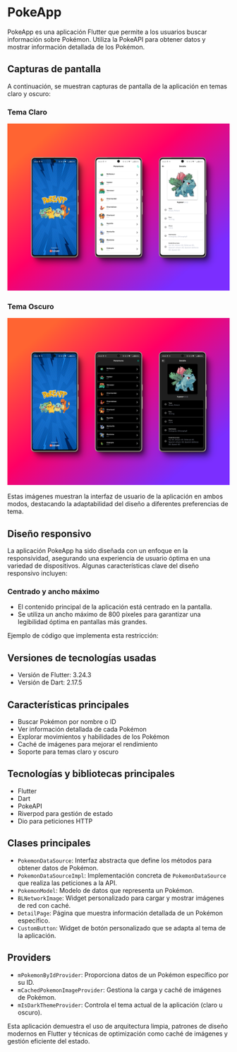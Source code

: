 # PokeApp

PokeApp es una aplicación Flutter que permite a los usuarios buscar información sobre Pokémon. Utiliza la PokeAPI para obtener datos y mostrar información detallada de los Pokémon.

## Capturas de pantalla

A continuación, se muestran capturas de pantalla de la aplicación en temas claro y oscuro:

### Tema Claro

![Tema Claro](doc_mockups/mockup_light.png)

### Tema Oscuro

![Tema Oscuro](doc_mockups/mockup_dark.png)

Estas imágenes muestran la interfaz de usuario de la aplicación en ambos modos, destacando la adaptabilidad del diseño a diferentes preferencias de tema.


## Diseño responsivo

La aplicación PokeApp ha sido diseñada con un enfoque en la responsividad, asegurando una experiencia de usuario óptima en una variedad de dispositivos. Algunas características clave del diseño responsivo incluyen:

### Centrado y ancho máximo

- El contenido principal de la aplicación está centrado en la pantalla.
- Se utiliza un ancho máximo de 800 píxeles para garantizar una legibilidad óptima en pantallas más grandes.

Ejemplo de código que implementa esta restricción:


## Versiones de tecnologías usadas

- Versión de Flutter: 3.24.3
- Versión de Dart: 2.17.5

## Características principales

- Buscar Pokémon por nombre o ID
- Ver información detallada de cada Pokémon
- Explorar movimientos y habilidades de los Pokémon
- Caché de imágenes para mejorar el rendimiento
- Soporte para temas claro y oscuro

## Tecnologías y bibliotecas principales

- Flutter
- Dart
- PokeAPI
- Riverpod para gestión de estado
- Dio para peticiones HTTP

## Clases principales

- `PokemonDataSource`: Interfaz abstracta que define los métodos para obtener datos de Pokémon.
- `PokemonDataSourceImpl`: Implementación concreta de `PokemonDataSource` que realiza las peticiones a la API.
- `PokemonModel`: Modelo de datos que representa un Pokémon.
- `BLNetworkImage`: Widget personalizado para cargar y mostrar imágenes de red con caché.
- `DetailPage`: Página que muestra información detallada de un Pokémon específico.
- `CustomButton`: Widget de botón personalizado que se adapta al tema de la aplicación.

## Providers

- `mPokemonByIdProvider`: Proporciona datos de un Pokémon específico por su ID.
- `mCachedPokemonImageProvider`: Gestiona la carga y caché de imágenes de Pokémon.
- `mIsDarkThemeProvider`: Controla el tema actual de la aplicación (claro u oscuro).

Esta aplicación demuestra el uso de arquitectura limpia, patrones de diseño modernos en Flutter y técnicas de optimización como caché de imágenes y gestión eficiente del estado.
